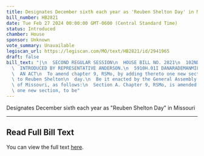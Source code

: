 ```yaml
---
title: Designates December sixth each year as 'Reuben Shelton Day' in Missouri
bill_number: HB2821
date: Tue Feb 27 2024 00:00:00 GMT-0600 (Central Standard Time)
status: Introduced
chamber: House
sponsor: Unknown
vote_summary: Unavailable
legiscan_url: https://legiscan.com/MO/text/HB2821/id/2941965
draft: false
bill_text: "|\n  SECOND REGULAR SESSION\n  HOUSE BILL NO. 2821\n  102ND GENERAL ASSEMBLY\n\
  \  INTRODUCED BY REPRESENTATIVE ANDERSON.\n  5910H.01I DANARADEMANMILLER,ChiefClerk\n\
  \  AN ACT\n  To amend chapter 9, RSMo, by adding thereto one new section relating\
  \ to Reuben Shelton\n  day.\n  Be it enacted by the General Assembly of the state\
  \ of Missouri, as follows:\n  Section A. Chapter 9, RSMo, is amended by adding thereto\
  \ one new section, to be"
---
```

Designates December sixth each year as "Reuben Shelton Day" in Missouri

---

## Read Full Bill Text

You can view the full text [here](https://legiscan.com/MO/text/HB2821/id/2941965).
